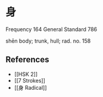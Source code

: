 # 身
Frequency 164
General Standard 786

shēn
body; trunk, hull; rad. no. 158

## References
- [[HSK 2]]
- [[7 Strokes]]
- [[身 Radical]]